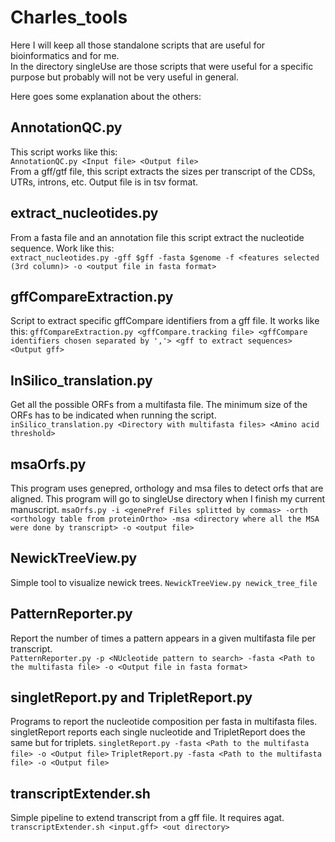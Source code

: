 # Charles_tools
Here I will keep all those standalone scripts that are useful for bioinformatics and for me.  
In the directory singleUse are those scripts that were useful for a specific purpose but probably will not be very useful in general.

Here goes some explanation about the others:

## AnnotationQC.py

This script works like this:   
`AnnotationQC.py <Input file> <Output file>`  
From a gff/gtf file, this script extracts the sizes per transcript of the CDSs, UTRs, introns, etc. Output file is in tsv format.

## extract_nucleotides.py

From a fasta file and an annotation file this script extract the nucleotide sequence. Work like this:  
`extract_nucleotides.py -gff $gff -fasta $genome -f <features selected (3rd column)> -o <output file in fasta format>`

## gffCompareExtraction.py

Script to extract specific gffCompare identifiers from a gff file. It works like this:
`gffCompareExtraction.py <gffCompare.tracking file> <gffCompare identifiers chosen separated by ','> <gff to extract sequences> <Output gff>`

## InSilico_translation.py

Get all the possible ORFs from a multifasta file. The minimum size of the ORFs has to be indicated when running the script.   
`inSilico_translation.py <Directory with multifasta files> <Amino acid threshold>`

## msaOrfs.py

This program uses genepred, orthology and msa files to detect orfs that are aligned. This program will go to singleUse directory when I finish my current manuscript. 
`msaOrfs.py -i <genePref Files splitted by commas> -orth <orthology table from proteinOrtho> -msa <directory where all the MSA were done by transcript> -o <output file>`

## NewickTreeView.py

Simple tool to visualize newick trees.
`NewickTreeView.py newick_tree_file`

## PatternReporter.py

Report the number of times a pattern appears in a given multifasta file per transcript.  
`PatternReporter.py -p <NUcleotide pattern to search> -fasta <Path to the multifasta file> -o <Output file in fasta format>`

## singletReport.py and TripletReport.py

Programs to report the nucleotide composition per fasta in multifasta files. singletReport reports each single nucleotide and TripletReport does the same but for triplets.
`singletReport.py -fasta <Path to the multifasta file> -o <Output file>`
`TripletReport.py -fasta <Path to the multifasta file> -o <Output file>`

## transcriptExtender.sh

Simple pipeline to extend transcript from a gff file. It requires agat.
`transcriptExtender.sh <input.gff> <out directory>`


